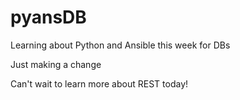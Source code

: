 # pyansDB
Learning about Python and Ansible this week for DBs

Just making a change

Can't wait to learn more about REST today!
